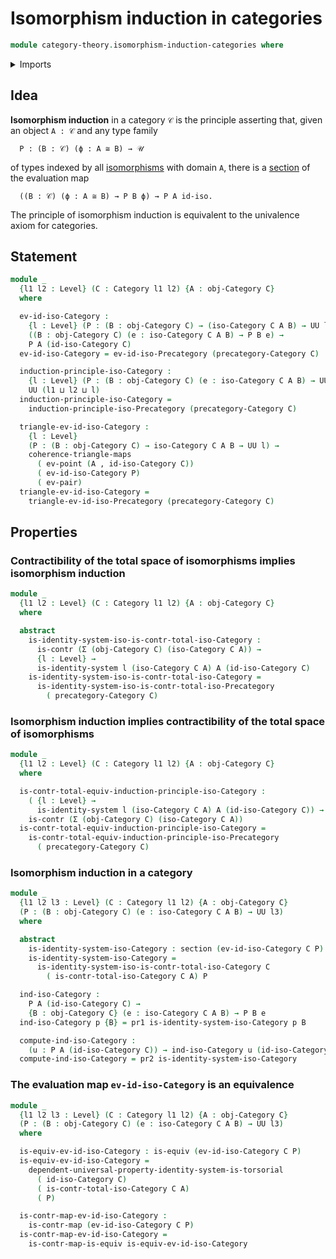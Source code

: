 # Isomorphism induction in categories

```agda
module category-theory.isomorphism-induction-categories where
```

<details><summary>Imports</summary>

```agda
open import category-theory.categories
open import category-theory.isomorphism-induction-precategories
open import category-theory.isomorphisms-in-categories
open import category-theory.isomorphisms-in-precategories
open import category-theory.precategories

open import foundation.commuting-triangles-of-maps
open import foundation.contractible-maps
open import foundation.contractible-types
open import foundation.dependent-pair-types
open import foundation.equivalences
open import foundation.function-types
open import foundation.homotopies
open import foundation.identity-systems
open import foundation.identity-types
open import foundation.sections
open import foundation.singleton-induction
open import foundation.universal-property-dependent-pair-types
open import foundation.universal-property-identity-systems
open import foundation.universe-levels
```

</details>

## Idea

**Isomorphism induction** in a category `𝒞` is the principle asserting that,
given an object `A : 𝒞` and any type family

```text
  P : (B : 𝒞) (ϕ : A ≅ B) → 𝒰
```

of types indexed by all
[isomorphisms](category-theory.isomorphisms-in-categories.md) with domain `A`,
there is a [section](foundation.sections.md) of the evaluation map

```text
  ((B : 𝒞) (ϕ : A ≅ B) → P B ϕ) → P A id-iso.
```

The principle of isomorphism induction is equivalent to the univalence axiom for
categories.

## Statement

```agda
module _
  {l1 l2 : Level} (C : Category l1 l2) {A : obj-Category C}
  where

  ev-id-iso-Category :
    {l : Level} (P : (B : obj-Category C) → (iso-Category C A B) → UU l) →
    ((B : obj-Category C) (e : iso-Category C A B) → P B e) →
    P A (id-iso-Category C)
  ev-id-iso-Category = ev-id-iso-Precategory (precategory-Category C)

  induction-principle-iso-Category :
    {l : Level} (P : (B : obj-Category C) (e : iso-Category C A B) → UU l) →
    UU (l1 ⊔ l2 ⊔ l)
  induction-principle-iso-Category =
    induction-principle-iso-Precategory (precategory-Category C)

  triangle-ev-id-iso-Category :
    {l : Level}
    (P : (B : obj-Category C) → iso-Category C A B → UU l) →
    coherence-triangle-maps
      ( ev-point (A , id-iso-Category C))
      ( ev-id-iso-Category P)
      ( ev-pair)
  triangle-ev-id-iso-Category =
    triangle-ev-id-iso-Precategory (precategory-Category C)
```

## Properties

### Contractibility of the total space of isomorphisms implies isomorphism induction

```agda
module _
  {l1 l2 : Level} (C : Category l1 l2) {A : obj-Category C}
  where

  abstract
    is-identity-system-iso-is-contr-total-iso-Category :
      is-contr (Σ (obj-Category C) (iso-Category C A)) →
      {l : Level} →
      is-identity-system l (iso-Category C A) A (id-iso-Category C)
    is-identity-system-iso-is-contr-total-iso-Category =
      is-identity-system-iso-is-contr-total-iso-Precategory
        ( precategory-Category C)
```

### Isomorphism induction implies contractibility of the total space of isomorphisms

```agda
module _
  {l1 l2 : Level} (C : Category l1 l2) {A : obj-Category C}
  where

  is-contr-total-equiv-induction-principle-iso-Category :
    ( {l : Level} →
      is-identity-system l (iso-Category C A) A (id-iso-Category C)) →
    is-contr (Σ (obj-Category C) (iso-Category C A))
  is-contr-total-equiv-induction-principle-iso-Category =
    is-contr-total-equiv-induction-principle-iso-Precategory
      ( precategory-Category C)
```

### Isomorphism induction in a category

```agda
module _
  {l1 l2 l3 : Level} (C : Category l1 l2) {A : obj-Category C}
  (P : (B : obj-Category C) (e : iso-Category C A B) → UU l3)
  where

  abstract
    is-identity-system-iso-Category : section (ev-id-iso-Category C P)
    is-identity-system-iso-Category =
      is-identity-system-iso-is-contr-total-iso-Category C
        ( is-contr-total-iso-Category C A) P

  ind-iso-Category :
    P A (id-iso-Category C) →
    {B : obj-Category C} (e : iso-Category C A B) → P B e
  ind-iso-Category p {B} = pr1 is-identity-system-iso-Category p B

  compute-ind-iso-Category :
    (u : P A (id-iso-Category C)) → ind-iso-Category u (id-iso-Category C) ＝ u
  compute-ind-iso-Category = pr2 is-identity-system-iso-Category
```

### The evaluation map `ev-id-iso-Category` is an equivalence

```agda
module _
  {l1 l2 l3 : Level} (C : Category l1 l2) {A : obj-Category C}
  (P : (B : obj-Category C) (e : iso-Category C A B) → UU l3)
  where

  is-equiv-ev-id-iso-Category : is-equiv (ev-id-iso-Category C P)
  is-equiv-ev-id-iso-Category =
    dependent-universal-property-identity-system-is-torsorial
      ( id-iso-Category C)
      ( is-contr-total-iso-Category C A)
      ( P)

  is-contr-map-ev-id-iso-Category :
    is-contr-map (ev-id-iso-Category C P)
  is-contr-map-ev-id-iso-Category =
    is-contr-map-is-equiv is-equiv-ev-id-iso-Category
```
